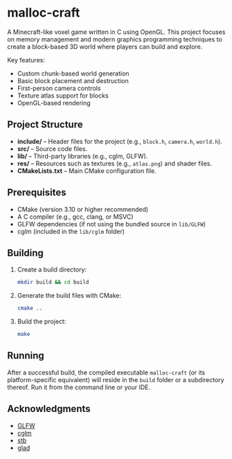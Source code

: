 # malloc-craft
A Minecraft-like voxel game written in C using OpenGL. This project focuses on memory management and modern graphics programming techniques to create a block-based 3D world where players can build and explore.

Key features:
- Custom chunk-based world generation
- Basic block placement and destruction
- First-person camera controls
- Texture atlas support for blocks
- OpenGL-based rendering

## Project Structure

- **include/** – Header files for the project (e.g., `block.h`, `camera.h`, `world.h`).
- **src/** – Source code files.
- **lib/** – Third-party libraries (e.g., cglm, GLFW).
- **res/** – Resources such as textures (e.g., `atlas.png`) and shader files.
- **CMakeLists.txt** – Main CMake configuration file.

## Prerequisites

- CMake (version 3.10 or higher recommended)
- A C compiler (e.g., gcc, clang, or MSVC)
- GLFW dependencies (if not using the bundled source in `lib/GLFW`)
- cglm (included in the `lib/cglm` folder)

## Building

1. Create a build directory:
    ```sh
    mkdir build && cd build
    ```

2. Generate the build files with CMake:
    ```sh
    cmake ..
    ```

3. Build the project:
    ```sh
    make
    ```

## Running

After a successful build, the compiled executable `malloc-craft` (or its platform-specific equivalent) will reside in the `build` folder or a subdirectory thereof. Run it from the command line or your IDE.

## Acknowledgments

- [GLFW](https://www.glfw.org/)
- [cglm](https://github.com/recp/cglm)
- [stb](https://github.com/nothings/stb/)
- [glad](https://github.com/Dav1dde/glad)